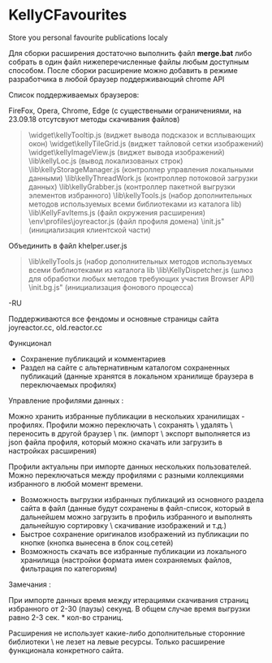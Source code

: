 # KellyCFavourites
Store you personal favourite publications localy

Для сборки расширения достаточно выполнить файл <b>merge.bat</b> либо собрать в один файл нижеперечисленные файлы любым доступным способом.
После сборки расширение можно добавить в режиме разработчика в любой браузер поддерживающий chrome API 

Список поддерживаемых браузеров: 

FireFox, Opera, Chrome, Edge (с существеными ограничениями, на 23.09.18 отсутсвуют методы скачивания файлов)

>	\widget\kellyTooltip.js (виджет вывода подсказок и всплывающих окон)
>	\widget\kellyTileGrid.js (виджет тайловой сетки изображений)
>	\widget\kellyImageView.js (виджет вывода изображений)
>	\lib\kellyLoc.js (вывод локализованых строк)
>	\lib\kellyStorageManager.js (контроллер управления локальными данными)
>	\lib\kellyThreadWork.js (контроллер потоковой загрузки данных)
>	\lib\kellyGrabber.js (контроллер пакетной выгрузки элементов избранного)
>	\lib\kellyTools.js	(набор дополнительных методов используемых всеми библиотеками из каталога lib)
>	\lib\KellyFavItems.js (файл окружения расширения)
>	\env\profiles\joyreactor.js (файл профиля домена)
>	\init.js" (инициализация клиентской части)

Объединить в файл khelper.user.js

>   \lib\kellyTools.js (набор дополнительных методов используемых всеми библиотеками из каталога lib
>   \lib\KellyDispetcher.js (шлюз для обработки любых методов требующих участия Browser API)
>   \init.bg.js" (инициализация фонового процесса)

-RU 

Поддерживаются все фендомы и основные страницы сайта joyreactor.cc, old.reactor.cc

Функционал

- Сохранение публикаций и комментариев
- Раздел на сайте с альтернативным каталогом сохраненных публикаций (данные хранятся в локальном хранилище браузера в переключаемых профилях)

Управление профилями данных :

Можно хранить избранные публикации в нескольких хранилищах - профилях. Профили можно переключать \ сохранять \ удалять \ переносить в другой браузер \ пк. (импорт \ экспорт выполняется из json файла профиля, который можно скачать или загрузить в настройках расширения)
 
Профили актуальны при импорте данных нескольких пользователей. Можно переключаться между профилями с разными коллекциями избранного в любой момент времени.

- Возможность выгрузки избранных публикаций из основного раздела сайта в файл (данные будут сохранены в файл-список, который в дальнейшем можно загрузить в профиль избранного и выполнять дальнейшую сортировку \ скачивание изображений и т.д.) 
- Быстрое сохранение оригиналов изображений из публикации по кнопке (кнопка вынесена в блок соц.сетей)
- Возможность скачать все избранные публикации из локального хранилища (настройки формата имен сохраняемых файлов, фильтрация по категориям)


Замечания :

При импорте данных время между итерациями скачивания страниц избранного от 2-30 (паузы) секунд. В общем случае время выгрузки равно 2-3 сек. * кол-во страниц. 

Расширения не использует какие-либо дополнительные сторонние библиотеки \ не лезет на левые ресурсы. Только расширение функционала конкретного сайта.
